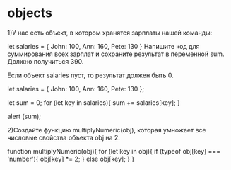 # objects

1)У нас есть объект, в котором хранятся зарплаты нашей команды:

let salaries = {
  John: 100,
  Ann: 160,
  Pete: 130
}
Напишите код для суммирования всех зарплат и сохраните результат в переменной sum. Должно получиться 390.

Если объект salaries пуст, то результат должен быть 0.


let salaries = {
  John: 100,
  Ann: 160,
  Pete: 130
};

let sum = 0;
for (let key in salaries){
	 sum += salaries[key];
}

alert (sum);


2)Создайте функцию multiplyNumeric(obj), которая умножает все числовые свойства объекта obj на 2.

function multiplyNumeric(obj){
	for (let key in obj){
		if (typeof obj[key] === 'number'){
			 obj[key] *= 2;
		}
		else obj[key];
	}
}
